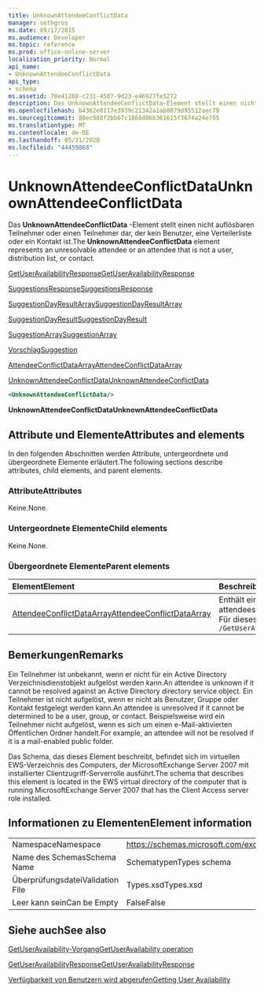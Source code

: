 ```yaml
---
title: UnknownAttendeeConflictData
manager: sethgros
ms.date: 09/17/2015
ms.audience: Developer
ms.topic: reference
ms.prod: office-online-server
localization_priority: Normal
api_name:
- UnknownAttendeeConflictData
api_type:
- schema
ms.assetid: 70e41268-c231-4587-9d23-e46927fe5272
description: Das UnknownAttendeeConflictData-Element stellt einen nicht auflösbaren Teilnehmer oder einen Teilnehmer dar, der kein Benutzer, eine Verteilerliste oder ein Kontakt ist.
ms.openlocfilehash: b4362e0117e3939c21342a1ab8079d95512aec79
ms.sourcegitcommit: 88ec988f2bb67c1866d06b361615f3674a24e795
ms.translationtype: MT
ms.contentlocale: de-DE
ms.lasthandoff: 05/31/2020
ms.locfileid: "44459868"
---
```

# <a name="unknownattendeeconflictdata"></a><span data-ttu-id="b0741-103">UnknownAttendeeConflictData</span><span class="sxs-lookup"><span data-stu-id="b0741-103">UnknownAttendeeConflictData</span></span>

<span data-ttu-id="b0741-104">Das **UnknownAttendeeConflictData** -Element stellt einen nicht auflösbaren Teilnehmer oder einen Teilnehmer dar, der kein Benutzer, eine Verteilerliste oder ein Kontakt ist.</span><span class="sxs-lookup"><span data-stu-id="b0741-104">The **UnknownAttendeeConflictData** element represents an unresolvable attendee or an attendee that is not a user, distribution list, or contact.</span></span> 
  
[<span data-ttu-id="b0741-105">GetUserAvailabilityResponse</span><span class="sxs-lookup"><span data-stu-id="b0741-105">GetUserAvailabilityResponse</span></span>](getuseravailabilityresponse.md)
  
[<span data-ttu-id="b0741-106">SuggestionsResponse</span><span class="sxs-lookup"><span data-stu-id="b0741-106">SuggestionsResponse</span></span>](suggestionsresponse.md)
  
[<span data-ttu-id="b0741-107">SuggestionDayResultArray</span><span class="sxs-lookup"><span data-stu-id="b0741-107">SuggestionDayResultArray</span></span>](suggestiondayresultarray.md)
  
[<span data-ttu-id="b0741-108">SuggestionDayResult</span><span class="sxs-lookup"><span data-stu-id="b0741-108">SuggestionDayResult</span></span>](suggestiondayresult.md)
  
[<span data-ttu-id="b0741-109">SuggestionArray</span><span class="sxs-lookup"><span data-stu-id="b0741-109">SuggestionArray</span></span>](suggestionarray.md)
  
[<span data-ttu-id="b0741-110">Vorschlag</span><span class="sxs-lookup"><span data-stu-id="b0741-110">Suggestion</span></span>](suggestion.md)
  
[<span data-ttu-id="b0741-111">AttendeeConflictDataArray</span><span class="sxs-lookup"><span data-stu-id="b0741-111">AttendeeConflictDataArray</span></span>](attendeeconflictdataarray.md)
  
[<span data-ttu-id="b0741-112">UnknownAttendeeConflictData</span><span class="sxs-lookup"><span data-stu-id="b0741-112">UnknownAttendeeConflictData</span></span>](unknownattendeeconflictdata.md)
  
```xml
<UnknownAttendeeConflictData/>
```

 <span data-ttu-id="b0741-113">**UnknownAttendeeConflictData**</span><span class="sxs-lookup"><span data-stu-id="b0741-113">**UnknownAttendeeConflictData**</span></span>
## <a name="attributes-and-elements"></a><span data-ttu-id="b0741-114">Attribute und Elemente</span><span class="sxs-lookup"><span data-stu-id="b0741-114">Attributes and elements</span></span>

<span data-ttu-id="b0741-115">In den folgenden Abschnitten werden Attribute, untergeordnete und übergeordnete Elemente erläutert.</span><span class="sxs-lookup"><span data-stu-id="b0741-115">The following sections describe attributes, child elements, and parent elements.</span></span>
  
### <a name="attributes"></a><span data-ttu-id="b0741-116">Attribute</span><span class="sxs-lookup"><span data-stu-id="b0741-116">Attributes</span></span>

<span data-ttu-id="b0741-117">Keine.</span><span class="sxs-lookup"><span data-stu-id="b0741-117">None.</span></span>
  
### <a name="child-elements"></a><span data-ttu-id="b0741-118">Untergeordnete Elemente</span><span class="sxs-lookup"><span data-stu-id="b0741-118">Child elements</span></span>

<span data-ttu-id="b0741-119">Keine.</span><span class="sxs-lookup"><span data-stu-id="b0741-119">None.</span></span>
  
### <a name="parent-elements"></a><span data-ttu-id="b0741-120">Übergeordnete Elemente</span><span class="sxs-lookup"><span data-stu-id="b0741-120">Parent elements</span></span>

|<span data-ttu-id="b0741-121">**Element**</span><span class="sxs-lookup"><span data-stu-id="b0741-121">**Element**</span></span>|<span data-ttu-id="b0741-122">**Beschreibung**</span><span class="sxs-lookup"><span data-stu-id="b0741-122">**Description**</span></span>|
|:-----|:-----|
|[<span data-ttu-id="b0741-123">AttendeeConflictDataArray</span><span class="sxs-lookup"><span data-stu-id="b0741-123">AttendeeConflictDataArray</span></span>](attendeeconflictdataarray.md) <br/> |<span data-ttu-id="b0741-124">Enthält ein Array von Konfliktdaten für abgefragte Teilnehmer, die im [GetUserAvailability-Vorgang](getuseravailability-operation.md)identifiziert wurden.</span><span class="sxs-lookup"><span data-stu-id="b0741-124">Contains an array of conflict data for queried attendees identified in the [GetUserAvailability operation](getuseravailability-operation.md).</span></span>  <br/> <span data-ttu-id="b0741-125">Für dieses Element wird folgender XPath-Ausdruck verwendet: </span><span class="sxs-lookup"><span data-stu-id="b0741-125">The following is the XPath expression to this element:</span></span>  <br/>  `/GetUserAvailabilityResponse/SuggestionsResponse/SuggestionDayResultArray/SuggestionDayResult[i]/SuggestionArray/Suggestion[i]/AttendeeConflictDataArray` <br/> |
   
## <a name="remarks"></a><span data-ttu-id="b0741-126">Bemerkungen</span><span class="sxs-lookup"><span data-stu-id="b0741-126">Remarks</span></span>

<span data-ttu-id="b0741-127">Ein Teilnehmer ist unbekannt, wenn er nicht für ein Active Directory Verzeichnisdienstobjekt aufgelöst werden kann.</span><span class="sxs-lookup"><span data-stu-id="b0741-127">An attendee is unknown if it cannot be resolved against an Active Directory directory service object.</span></span> <span data-ttu-id="b0741-128">Ein Teilnehmer ist nicht aufgelöst, wenn er nicht als Benutzer, Gruppe oder Kontakt festgelegt werden kann.</span><span class="sxs-lookup"><span data-stu-id="b0741-128">An attendee is unresolved if it cannot be determined to be a user, group, or contact.</span></span> <span data-ttu-id="b0741-129">Beispielsweise wird ein Teilnehmer nicht aufgelöst, wenn es sich um einen e-Mail-aktivierten Öffentlichen Ordner handelt.</span><span class="sxs-lookup"><span data-stu-id="b0741-129">For example, an attendee will not be resolved if it is a mail-enabled public folder.</span></span>
  
<span data-ttu-id="b0741-130">Das Schema, das dieses Element beschreibt, befindet sich im virtuellen EWS-Verzeichnis des Computers, der MicrosoftExchange Server 2007 mit installierter Clientzugriff-Serverrolle ausführt.</span><span class="sxs-lookup"><span data-stu-id="b0741-130">The schema that describes this element is located in the EWS virtual directory of the computer that is running MicrosoftExchange Server 2007 that has the Client Access server role installed.</span></span>
  
## <a name="element-information"></a><span data-ttu-id="b0741-131">Informationen zu Elementen</span><span class="sxs-lookup"><span data-stu-id="b0741-131">Element information</span></span>

|||
|:-----|:-----|
|<span data-ttu-id="b0741-132">Namespace</span><span class="sxs-lookup"><span data-stu-id="b0741-132">Namespace</span></span>  <br/> |https://schemas.microsoft.com/exchange/services/2006/types  <br/> |
|<span data-ttu-id="b0741-133">Name des Schemas</span><span class="sxs-lookup"><span data-stu-id="b0741-133">Schema Name</span></span>  <br/> |<span data-ttu-id="b0741-134">Schematypen</span><span class="sxs-lookup"><span data-stu-id="b0741-134">Types schema</span></span>  <br/> |
|<span data-ttu-id="b0741-135">Überprüfungsdatei</span><span class="sxs-lookup"><span data-stu-id="b0741-135">Validation File</span></span>  <br/> |<span data-ttu-id="b0741-136">Types.xsd</span><span class="sxs-lookup"><span data-stu-id="b0741-136">Types.xsd</span></span>  <br/> |
|<span data-ttu-id="b0741-137">Leer kann sein</span><span class="sxs-lookup"><span data-stu-id="b0741-137">Can be Empty</span></span>  <br/> |<span data-ttu-id="b0741-138">False</span><span class="sxs-lookup"><span data-stu-id="b0741-138">False</span></span>  <br/> |
   
## <a name="see-also"></a><span data-ttu-id="b0741-139">Siehe auch</span><span class="sxs-lookup"><span data-stu-id="b0741-139">See also</span></span>



[<span data-ttu-id="b0741-140">GetUserAvailability-Vorgang</span><span class="sxs-lookup"><span data-stu-id="b0741-140">GetUserAvailability operation</span></span>](getuseravailability-operation.md)
  
[<span data-ttu-id="b0741-141">GetUserAvailabilityResponse</span><span class="sxs-lookup"><span data-stu-id="b0741-141">GetUserAvailabilityResponse</span></span>](getuseravailabilityresponse.md)


[<span data-ttu-id="b0741-142">Verfügbarkeit von Benutzern wird abgerufen</span><span class="sxs-lookup"><span data-stu-id="b0741-142">Getting User Availability</span></span>](https://msdn.microsoft.com/library/d4133fcb-9b0f-4e6b-aadf-a389da83516a%28Office.15%29.aspx)


